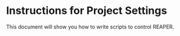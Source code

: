 # Instructions for Project Settings

This document will show you how to write scripts to control REAPER.

##

##